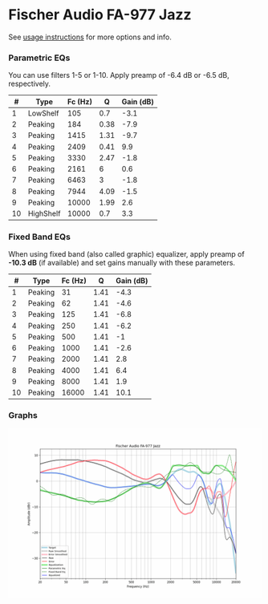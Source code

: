 # Fischer Audio FA-977 Jazz
See [usage instructions](https://github.com/jaakkopasanen/AutoEq#usage) for more options and info.

### Parametric EQs
You can use filters 1-5 or 1-10. Apply preamp of -6.4 dB or -6.5 dB, respectively.

|   # | Type      |   Fc (Hz) |    Q |   Gain (dB) |
|-----|-----------|-----------|------|-------------|
|   1 | LowShelf  |       105 | 0.7  |        -3.1 |
|   2 | Peaking   |       184 | 0.38 |        -7.9 |
|   3 | Peaking   |      1415 | 1.31 |        -9.7 |
|   4 | Peaking   |      2409 | 0.41 |         9.9 |
|   5 | Peaking   |      3330 | 2.47 |        -1.8 |
|   6 | Peaking   |      2161 | 6    |         0.6 |
|   7 | Peaking   |      6463 | 3    |        -1.8 |
|   8 | Peaking   |      7944 | 4.09 |        -1.5 |
|   9 | Peaking   |     10000 | 1.99 |         2.6 |
|  10 | HighShelf |     10000 | 0.7  |         3.3 |

### Fixed Band EQs
When using fixed band (also called graphic) equalizer, apply preamp of **-10.3 dB** (if available) and set gains manually with these parameters.

|   # | Type    |   Fc (Hz) |    Q |   Gain (dB) |
|-----|---------|-----------|------|-------------|
|   1 | Peaking |        31 | 1.41 |        -4.3 |
|   2 | Peaking |        62 | 1.41 |        -4.6 |
|   3 | Peaking |       125 | 1.41 |        -6.8 |
|   4 | Peaking |       250 | 1.41 |        -6.2 |
|   5 | Peaking |       500 | 1.41 |        -1   |
|   6 | Peaking |      1000 | 1.41 |        -2.6 |
|   7 | Peaking |      2000 | 1.41 |         2.8 |
|   8 | Peaking |      4000 | 1.41 |         6.4 |
|   9 | Peaking |      8000 | 1.41 |         1.9 |
|  10 | Peaking |     16000 | 1.41 |        10.1 |

### Graphs
![](./Fischer%20Audio%20FA-977%20Jazz.png)
